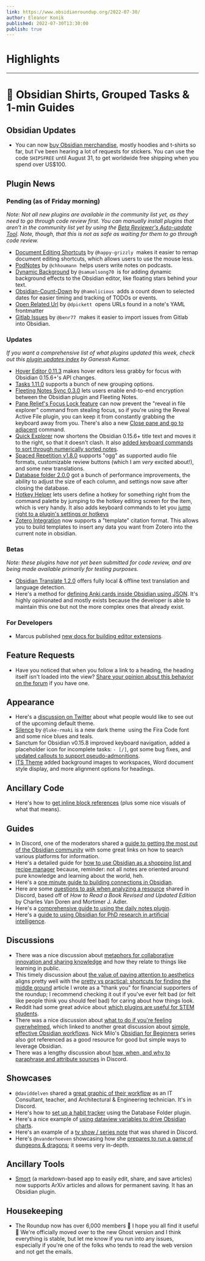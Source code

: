```yaml
---
link: https://www.obsidianroundup.org/2022-07-30/
author: Eleanor Konik
published: 2022-07-30T13:30:00
publish: true
---
```

# Highlights


---
# 🌠 Obsidian Shirts, Grouped Tasks & 1-min Guides
## Obsidian Updates

-   You can now [buy Obsidian merchandise](https://merch.obsidian.md/), mostly hoodies and t-shirts so far, but I've been hearing a lot of requests for stickers. You can use the code `SHIPSFREE` until August 31, to get worldwide free shipping when you spend over US$100.

## Plugin News

### Pending (as of Friday morning)

_Note: Not all new plugins are available in the community list yet, as they need to go through code review first. You can manually install plugins that aren't in the community list yet by using the [Beta Reviewer's Auto-update Tool](https://github.com/TfTHacker/obsidian42-brat). Note, though, that this is not as safe as waiting for them to go through code review._

-   [Document Editing Shortcuts](https://github.com/happy-grizzly/obsidian-document-editing-shortcuts) by `@happy-grizzly`  makes it easier to remap document editing shortcuts, which allows users to use the mouse less.
-   [PodNotes](https://github.com/chhoumann/podnotes) by `@chhoumann`  helps users write notes on podcasts.
-   [Dynamic Background](https://github.com/samuelsong70/obsidian-dynamic-background) by `@samuelsong70`  is for adding dynamic background effects to the Obsidian editor, like floating stars behind your text.
-   [Obsidian-Count-Down](https://github.com/hamolicious/Obsidian-Count-Down) by `@hamolicious`  adds a count down to selected dates for easier timing and tracking of TODOs or events.
-   [Open Related Url](https://github.com/dpickett/open-related-url) by `@dpickett`  opens URLs found in a note's YAML frontmatter
-   [Gitlab Issues](https://github.com/benr77/obsidian-gitlab-issues) by `@benr77`  makes it easier to import issues from Gitlab into Obsidian.

### Updates

_If you want a comprehensive list of what plugins updated this week, check out this [plugin updates index](https://obsidian-plugin-stats.vercel.app/updates) by Ganessh Kumar._

-   [Hover Editor 0.11.3](https://github.com/nothingislost/obsidian-hover-editor/releases/tag/0.11.3) makes hover editors less grabby for focus with Obsidian 0.15.6+'s API changes.
-   [Tasks 1.11.0](https://github.com/obsidian-tasks-group/obsidian-tasks/releases/tag/1.11.0) supports a bunch of new grouping options.
-   [Fleeting Notes Sync 0.3.0](https://www.youtube.com/watch?v=Dpih3dlu098) lets users enable end-to-end encryption between the Obsidian plugin and Fleeting Notes.
-   [Pane Relief's Focus Lock feature](https://github.com/pjeby/pane-relief/releases/tag/0.2.5) can now prevent the "reveal in file explorer" command from stealing focus, so if you're using the Reveal Active File plugin, you can keep it from constantly grabbing the keyboard away from you. There's also a new [Close pane and go to adjacent](https://github.com/pjeby/pane-relief/releases/tag/0.2.6) command.
-   [Quick Explorer](https://github.com/pjeby/quick-explorer/releases/tag/0.1.33) now shortens the Obsidian 0.15.6+ title text and moves it to the right, so that it doesn't clash. It also [added keyboard commands to sort through numerically sorted notes](https://github.com/pjeby/quick-explorer/releases/tag/0.1.36).
-   [Spaced Repetition v1.8.0](https://github.com/st3v3nmw/obsidian-spaced-repetition/releases/tag/1.8.0) supports "ogg" as supported audio file formats, customizable review buttons (which I am _very_ excited about!), and some new translations.
-   [Database folder 2.0.0](https://github.com/RafaelGB/obsidian-db-folder/releases/tag/2.0.0) got a bunch of performance improvements, the ability to adjust the size of each column, and settings now save after closing the database.
-   [Hotkey Helper](https://github.com/pjeby/hotkey-helper/releases/tag/0.3.12) lets users define a hotkey for something right from the command palette by jumping to the hotkey editing screen for the item, which is very handy. It also adds keyboard commands to let you [jump right to a plugin's settings or hotkeys](https://github.com/pjeby/hotkey-helper/releases/tag/0.3.13)
-   [Zotero Integration](https://github.com/mgmeyers/obsidian-zotero-integration) now supports a "template" citation format. This allows you to build templates to insert any data you want from Zotero into the current note in obsidian.

### Betas

_Note: these plugins have not yet been submitted for code review, and are being made available primarily for testing purposes._

-   [Obsidian Translate 1.2.0](https://github.com/Fevol/obsidian-translate/releases/tag/1.2.0) offers fully local & offline text translation and language detection.
-   Here's a method for [defining Anki cards inside Obsidian using JSON](https://github.com/jonasmerlin/obsidian-anki). It's highly opinionated and mostly exists because the developer is able to maintain this one but not the more complex ones that already exist.

### For Developers

-   Marcus published [new docs for building editor extensions](https://marcus.se.net/obsidian-plugin-docs/concepts/editor-extensions/decorations).

## Feature Requests

-   Have you noticed that when you follow a link to a heading, the heading itself isn't loaded into the view? [Share your opinion about this behavior on the forum](https://forum.obsidian.md/t/when-following-a-link-to-a-heading-load-the-heading-into-view/39037) if you have one.

## Appearance

-   Here's a [discussion on Twitter](https://twitter.com/kepano/status/1552306130851745792) about what people would like to see out of the upcoming default theme.
-   [Silence](https://github.com/luke-rmaki/silence-obsidian) by `@luke-rmaki` is a new dark theme  using the Fira Code font and some nice blues and teals.
-   Sanctum for Obsidian v0.15.8 improved keyboard navigation, added a placeholder icon for incomplete tasks: `- [/]`, got some bug fixes, and [updated callouts to support pseudo-admonitions](https://forum.obsidian.md/t/sanctum-theme/25455/117).
-   [ITS Theme](https://forum.obsidian.md/t/theme-its-dark-light-theme/12838/168) added background images to workspaces, Word document style display, and more alignment options for headings.

## Ancillary Code

-   Here's how to [get inline block references](https://gist.github.com/GitMurf/46c9ae78d6c3ce53d42d7832c7601271) (plus some nice visuals of what that means).

## Guides

-   In Discord, one of the moderators shared a [guide to getting the most out of the Obsidian community](https://discord.com/channels/686053708261228577/694233507500916796/1001931805366157402) with some great links on how to search various platforms for information.
-   Here's a detailed guide for [how to use Obsidian as a shopping list and recipe manager](https://forum.obsidian.md/t/obsidian-as-recipe-manager-and-shopping-list-tutorial/40799) because, reminder: not all notes are oriented around pure knowledge and learning about the world, heh.
-   Here's a [one minute guide to building connections in Obsidian](https://www.youtube.com/watch?v=XGd1oaAU1lI).
-   Here are some [questions to ask when analyzing a resource](https://discord.com/channels/686053708261228577/710585052769157141/1002224411820183734) shared in Discord, based off of _How to Read a Book Revised and Updated Edition_ by Charles Van Doren and Mortimer J. Adler.
-   Here's a [comprehensive guide to using the daily notes plugin](https://thebuccaneersbounty.wordpress.com/2022/01/05/how-i-use-the-daily-notes-plugin-a-comprehensive-guide/).
-   Here's a [guide to using Obsidian for PhD research in artificial intelligence](https://betterhumans.pub/how-to-boost-your-productivity-for-scientific-research-using-obsidian-fe85c98c63c8).

## Discussions

-   There was a nice discussion about [metaphors for collaborative innovation and sharing knowledge](https://discord.com/channels/686053708261228577/710585052769157141/1002362262075482152) and how they relate to things like learning in public.
-   This timely discussion about [the value of paying attention to aesthetics](https://www.reddit.com/r/ObsidianMD/comments/w7nav9/how_important_are_aesthetics_to_you/) aligns pretty well with the [pretty vs practical: shortcuts for finding the middle ground](https://www.obsidianroundup.org/pretty-vs-practical-shortcuts/) article I wrote as a "thank you" for financial supporters of the roundup; I recommend checking it out if you've ever felt bad (or felt like people think you should feel bad) for caring about how things look.
-   Reddit had some great advice about [which plugins are useful for STEM students](https://www.reddit.com/r/ObsidianMD/comments/w8kmz8/what_plugins_do_you_recommend_for_a_stem_student/).
-   There was a nice discussion about [what to do if you're feeling overwhelmed](https://www.reddit.com/r/ObsidianMD/comments/w90ycb/overwhelmed_and_fomo_blown_away_with_3_places_to/), which linked to another great discussion about [simple, effective Obsidian workflows](https://www.reddit.com/r/ObsidianMD/comments/w6udzs/simplest_obsidian_workflow_in_1_minute/). Nick Milo's [Obsidian for Beginners](https://youtu.be/QgbLb6QCK88) series also got referenced as a good resource for good but simple ways to leverage Obsidian.
-   There was a lengthy discussion about [how, when, and why to paraphrase and attribute sources](https://discord.com/channels/686053708261228577/710585052769157141/1001890838407811113) in Discord.

## Showcases

-   `@daviddelven` shared a [great graphic of their workflow](https://discord.com/channels/686053708261228577/965681451297304596/1000494265312489582) as an IT Consultant, teacher, and Architectural & Engineering technician. It's in Discord.
-   Here's how to [set up a habit tracker](https://www.reddit.com/r/ObsidianMD/comments/w6zf6r/how_to_create_a_habit_tracker_in_obsidian_that/) using the Database Folder plugin.
-   Here's a nice example of [using dataview variables to drive Obsidian charts](https://agileadam.com/2022/07/using-dataview-with-charts-in-obsidian/).
-   Here's an example of a [tv show / series note](https://discord.com/channels/686053708261228577/744933215063638183/1000172910335512726) that was shared in Discord.
-   Here's `@nvanderhoeven` showcasing how she [prepares to run a game of dungeons & dragons](https://www.youtube.com/watch?v=0ohV4CpXX5w); it seems very in-depth.

## Ancillary Tools

-   [Smort](https://www.smort.io/) (a markdown-based app to easily edit, share, and save articles) now supports ArXiv articles and allows for permanent saving. It has an Obsidian plugin.

## Housekeeping

-   The Roundup now has over 6,000 members 🤯 I hope you all find it useful 💚 We're officially moved over to the new Ghost version and I think everything is stable, but let me know if you run into any issues, especially if you're one of the folks who tends to read the web version and not get the emails.